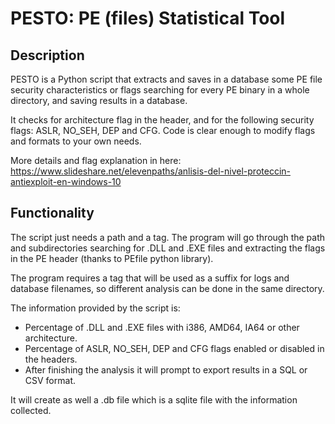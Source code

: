 PESTO: PE (files) Statistical Tool
====================================

Description
-----------

PESTO is a Python script that extracts and saves in a database some PE file security characteristics or flags
searching for every PE binary in a whole directory, and saving results in a database. 

It checks for architecture flag in the header, and for the following security flags: ASLR, NO_SEH, DEP and CFG. 
Code is clear enough to modify flags and formats to your own needs.

More details and flag explanation in here: 
https://www.slideshare.net/elevenpaths/anlisis-del-nivel-proteccin-antiexploit-en-windows-10

Functionality
-------------

The script just needs a path and a tag. The program will go through the path and subdirectories searching for 
.DLL and .EXE files and extracting the flags in the PE header (thanks to PEfile python library). 

The program requires a tag that will be used as a suffix for logs and database filenames, 
so different analysis can be done in the same directory.

The information provided by the script is:
- Percentage of .DLL and .EXE files with i386, AMD64, IA64 or other architecture.
- Percentage of ASLR, NO_SEH, DEP and CFG flags enabled or disabled in the headers.
- After finishing the analysis it will prompt to export results in a SQL or CSV format. 

It will create as well a .db file which is a sqlite file with the information collected.
